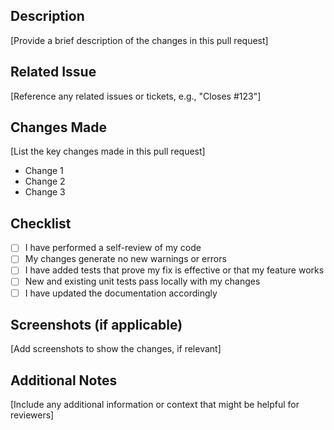 ## Description
[Provide a brief description of the changes in this pull request]

## Related Issue
[Reference any related issues or tickets, e.g., "Closes #123"]

## Changes Made
[List the key changes made in this pull request]

- Change 1
- Change 2
- Change 3

## Checklist
- [ ] I have performed a self-review of my code
- [ ] My changes generate no new warnings or errors
- [ ] I have added tests that prove my fix is effective or that my feature works
- [ ] New and existing unit tests pass locally with my changes
- [ ] I have updated the documentation accordingly

## Screenshots (if applicable)
[Add screenshots to show the changes, if relevant]

## Additional Notes
[Include any additional information or context that might be helpful for reviewers]
